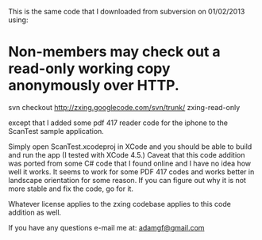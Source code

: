 This is the same code that I downloaded from subversion on 01/02/2013 using:

# Non-members may check out a read-only working copy anonymously over HTTP.
svn checkout http://zxing.googlecode.com/svn/trunk/ zxing-read-only

except that I added some pdf 417 reader code for the iphone to the ScanTest sample application.

Simply open ScanTest.xcodeproj in XCode and you should be able to build and run the app (I tested with XCode 4.5.)  Caveat that this code addition was ported from some C# code that I found online and I have no idea how well it works.  It seems to work for some PDF 417 codes and works better in landscape orientation for some reason.  If you can figure out why it is not more stable and fix the code, go for it.

Whatever license applies to the zxing codebase applies to this code addition as well.

If you have any questions e-mail me at: adamgf@gmail.com


